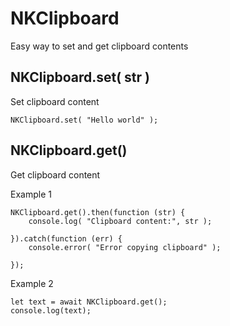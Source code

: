 # NKClipboard
Easy way to set and get clipboard contents


NKClipboard.set( str )
----------------------------------------------------------------------------
Set clipboard content

    NKClipboard.set( "Hello world" );


NKClipboard.get()
----------------------------------------------------------------------------
Get clipboard content

Example 1

    NKClipboard.get().then(function (str) {
        console.log( "Clipboard content:", str );

	}).catch(function (err) {
        console.error( "Error copying clipboard" );
		
	});

Example 2

    let text = await NKClipboard.get();
    console.log(text);

